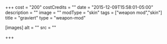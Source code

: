 +++
cost = "200"
costCredits = ""
date = "2015-12-09T15:58:01-05:00"
description = ""
image = ""
modType = "skin"
tags = ["weapon mod","skin"]
title = "graviert"
type = "weapon-mod"

[images]
  alt = ""
  src = ""

+++
